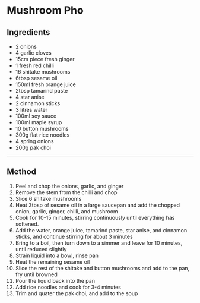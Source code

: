 # Mushroom Pho

## Ingredients

- 2 onions
- 4 garlic cloves
- 15cm piece fresh ginger
- 1 fresh red chilli
- 16 shitake mushrooms
- 6tbsp sesame oil
- 150ml fresh orange juice
- 2tbsp tamarind paste
- 4 star anise
- 2 cinnamon sticks
- 3 litres water
- 100ml soy sauce
- 100ml maple syrup
- 10 button mushrooms
- 300g flat rice noodles
- 4 spring onions
- 200g pak choi

---

## Method

1. Peel and chop the onions, garlic, and ginger
2. Remove the stem from the chilli and chop
3. Slice 6 shitake mushrooms
4. Heat 3tbsp of sesame oil in a large saucepan and add the chopped onion, garlic, ginger, chilli, and mushroom
5. Cook for 10-15 minutes, stirring continuously until everything has softened.
6. Add the water, orange juice, tamarind paste, star anise, and cinnamon sticks, and continue stirring for about 3 minutes
7. Bring to a boil, then turn down to a simmer and leave for 10 minutes, until reduced slightly
8. Strain liquid into a bowl, rinse pan
9. Heat the remaining sesame oil
10. Slice the rest of the shitake and button mushrooms and add to the pan, fry until browned
11. Pour the liquid back into the pan
12. Add rice noodles and cook for 3-4 minutes
13. Trim and quater the pak choi, and add to the soup
